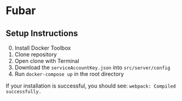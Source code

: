 # Fubar

## Setup Instructions
0. Install Docker Toolbox
1. Clone repository
2. Open clone with Terminal
3. Download the ```serviceAccountKey.json``` into ```src/server/config```
4. Run ```docker-compose up``` in the root directory

If your installation is successful, you should see:
```webpack: Compiled successfully.```